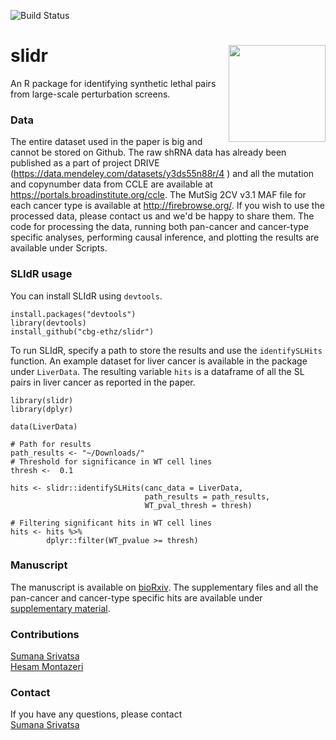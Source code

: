 ![Build Status](https://travis-ci.org/cbg-ethz/slidr.svg?branch=master)

# slidr <img src="https://github.com/cbg-ethz/slidr/blob/master/slidr.png" align="right" width="155 px"/>

An R package for identifying synthetic lethal pairs from large-scale perturbation screens.


### Data

The entire dataset used in the paper is big and cannot be stored on Github. The raw shRNA data has already been published as a part of project DRIVE (https://data.mendeley.com/datasets/y3ds55n88r/4 ) and all the mutation and copynumber data from CCLE are available at  https://portals.broadinstitute.org/ccle. The MutSig 2CV v3.1 MAF file for each cancer type is available at  http://firebrowse.org/. If you wish to use the processed data, please contact us and we'd be happy to share them. The code for processing the data, running both pan-cancer and cancer-type specific analyses, performing causal inference, and plotting the results are available under Scripts. 


### SLIdR usage

You can install SLIdR using `devtools`.

```
install.packages("devtools") 
library(devtools) 
install_github("cbg-ethz/slidr")
```
To run SLIdR, specify a path to store the results and use the `identifySLHits` function. An example dataset for liver cancer is available in the package under `LiverData`. The resulting variable `hits` is a dataframe of all the SL pairs in liver cancer as reported in the paper. 

```
library(slidr)
library(dplyr)

data(LiverData)

# Path for results
path_results <- "~/Downloads/"
# Threshold for significance in WT cell lines
thresh <-  0.1

hits <- slidr::identifySLHits(canc_data = LiverData, 
                              path_results = path_results, 
                              WT_pval_thresh = thresh)
                      
# Filtering significant hits in WT cell lines
hits <- hits %>% 
        dplyr::filter(WT_pvalue >= thresh)

```

### Manuscript
The manuscript is available on [bioRxiv](https://www.biorxiv.org/content/10.1101/810374v1.full). The supplementary files and all the pan-cancer and cancer-type specific hits are available under [supplementary material](https://www.biorxiv.org/content/10.1101/810374v1.supplementary-material).

### Contributions
[Sumana Srivatsa](mailto:sumana.srivatsa@bsse.ethz.ch) <br/>
[Hesam Montazeri](mailto:hesam.montazeri@gmail.com)

### Contact

If you have any questions, please contact <br/>
[Sumana Srivatsa](mailto:sumana.srivatsa@bsse.ethz.ch)
  
